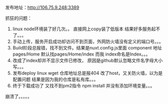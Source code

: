 发布地址：http://106.75.9.248:3389

抓狂的问题：
1. linux node环境装了好几次。。 直接网上copy装了低版本 结果好多服务起不了。。。
2. 手动上传，服务开启成功却访问不到页面，外网防火墙没有定义的端口号。。。
3. Build阶段总报错，找不到文件。结果是nuxt.config.js里面 component 地址pages/Home 默认找pages/Home/index 而我 index命名是Index。。。
4. 改成了index却并不显示文件已修改， 原因是github默认忽略文件名字母大小写。。。
5. 发布deploy linux wget 仓库地址总是报404 改了host，又关防火墙，以为是配置问题 结果是因为我的仓库是私有库。。。
6. 终于下载成功了 又找不到pm2指令  npm install 并没有添加环境变量。。。

崩溃了。。。。。